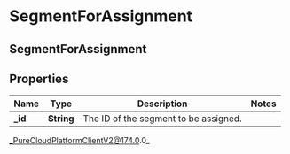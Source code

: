 # SegmentForAssignment

## SegmentForAssignment

## Properties

|Name | Type | Description | Notes|
|------------ | ------------- | ------------- | -------------|
| **_id** | **String** | The ID of the segment to be assigned. | |



_PureCloudPlatformClientV2@174.0.0_
